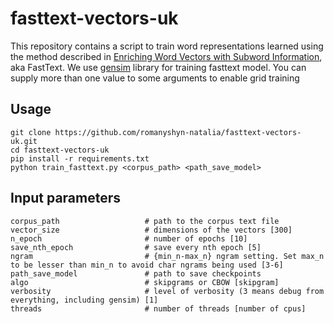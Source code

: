 # fasttext-vectors-uk

This repository contains a script to train word representations learned using the method described in [Enriching Word Vectors with Subword Information](https://arxiv.org/abs/1607.04606), aka FastText.
We use [gensim](https://radimrehurek.com/gensim/models/fasttext.html) library for training fasttext model. You can supply more than one value to some arguments to enable grid training

## Usage
```
git clone https://github.com/romanyshyn-natalia/fasttext-vectors-uk.git
cd fasttext-vectors-uk
pip install -r requirements.txt
python train_fasttext.py <corpus_path> <path_save_model>
```

## Input parameters
```
corpus_path                   # path to the corpus text file
vector_size                   # dimensions of the vectors [300]
n_epoch                       # number of epochs [10]
save_nth_epoch                # save every nth epoch [5]
ngram                         # {min_n-max_n} ngram setting. Set max_n to be lesser than min_n to avoid char ngrams being used [3-6]
path_save_model               # path to save checkpoints
algo                          # skipgrams or CBOW [skipgram]
verbosity                     # level of verbosity (3 means debug from everything, including gensim) [1]
threads                       # number of threads [number of cpus]
```
